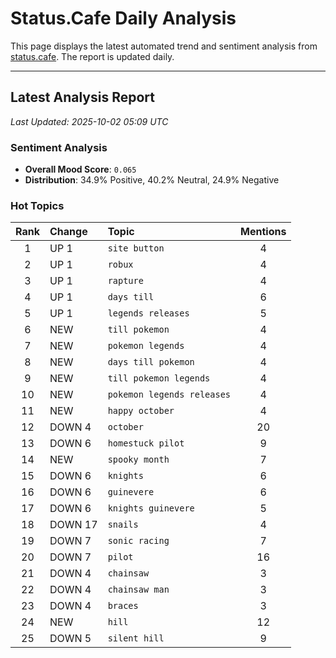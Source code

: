 # Status.Cafe Daily Analysis

This page displays the latest automated trend and sentiment analysis from [status.cafe](https://status.cafe/). The report is updated daily.

---

## Latest Analysis Report

<!-- START_ANALYSIS_SECTION -->

*Last Updated: 2025-10-02 05:09 UTC*

### Sentiment Analysis
- **Overall Mood Score**: `0.065` 
- **Distribution**: 34.9% Positive, 40.2% Neutral, 24.9% Negative

### Hot Topics
| Rank | Change | Topic | Mentions |
|:----:|:-------|:------|:--------:|
| 1 | UP 1 | `site button` | 4 |
| 2 | UP 1 | `robux` | 4 |
| 3 | UP 1 | `rapture` | 4 |
| 4 | UP 1 | `days till` | 6 |
| 5 | UP 1 | `legends releases` | 5 |
| 6 | NEW | `till pokemon` | 4 |
| 7 | NEW | `pokemon legends` | 4 |
| 8 | NEW | `days till pokemon` | 4 |
| 9 | NEW | `till pokemon legends` | 4 |
| 10 | NEW | `pokemon legends releases` | 4 |
| 11 | NEW | `happy october` | 4 |
| 12 | DOWN 4 | `october` | 20 |
| 13 | DOWN 6 | `homestuck pilot` | 9 |
| 14 | NEW | `spooky month` | 7 |
| 15 | DOWN 6 | `knights` | 6 |
| 16 | DOWN 6 | `guinevere` | 6 |
| 17 | DOWN 6 | `knights guinevere` | 5 |
| 18 | DOWN 17 | `snails` | 4 |
| 19 | DOWN 7 | `sonic racing` | 7 |
| 20 | DOWN 7 | `pilot` | 16 |
| 21 | DOWN 4 | `chainsaw` | 3 |
| 22 | DOWN 4 | `chainsaw man` | 3 |
| 23 | DOWN 4 | `braces` | 3 |
| 24 | NEW | `hill` | 12 |
| 25 | DOWN 5 | `silent hill` | 9 |

<!-- END_ANALYSIS_SECTION -->
